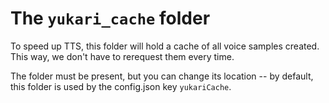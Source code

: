 # The `yukari_cache` folder
To speed up TTS, this folder will hold a cache of all voice samples created. This way, we don't have to rerequest them every time.

The folder must be present, but you can change its location -- by default, this folder is used by the config.json key `yukariCache`.